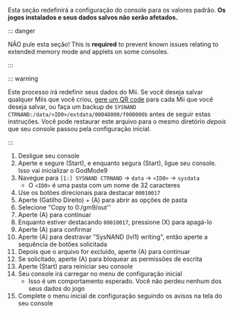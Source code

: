 Esta seção redefinirá a configuração do console para os valores padrão. **Os jogos instalados e seus dados salvos não serão afetados.**

::: danger

NÃO pule esta seção! This is **required** to prevent known issues relating to extended memory mode and applets on some consoles.

:::

::: warning

Este processo irá redefinir seus dados do Mii. Se você deseja salvar qualquer Miis que você criou, [gere um QR code](https://en-americas-support.nintendo.com/app/answers/detail/a_id/298/~/how-to-generate-a-qr-code%E2%84%A2-for-a-mii) para cada Mii que você deseja salvar, ou faça um backup de `SYSNAND CTRNAND:/data/<ID0>/extdata/00048000/f000000b` antes de seguir estas instruções. Você pode restaurar este arquivo para o mesmo diretório _depois_ que seu console passou pela configuração inicial.

:::

1. Desligue seu console
2. Aperte e segure (Start), e enquanto segura (Start), ligue seu console. Isso vai inicializar o GodMode9
3. Navegue para `[1:] SYSNAND CTRNAND` -> `data` -> `<ID0>` -> `sysdata`
   - O `<ID0>` é uma pasta com um nome de 32 caracteres
4. Use os botões direcionais para destacar `00010017`
5. Aperte (Gatilho Direito) + (A) para abrir as opções de pasta
6. Selecione "Copy to 0:/gm9/out''
7. Aperte (A) para continuar
8. Enquanto estiver destacando `00010017`, pressione (X) para apagá-lo
9. Aperte (A) para confirmar
10. Aperte (A) para destravar "SysNAND (lvl1) writing", então aperte a sequência de botões solicitada
11. Depois que o arquivo for excluído, aperte (A) para continuar
12. Se solicitado, aperte (A) para bloquear as permissões de escrita
13. Aperte (Start) para reiniciar seu console
14. Seu console irá carregar no menu de configuração inicial
    - Isso é um comportamento esperado. Você não perdeu nenhum dos seus dados do jogo
15. Complete o menu inicial de configuração seguindo os avisos na tela do seu console
